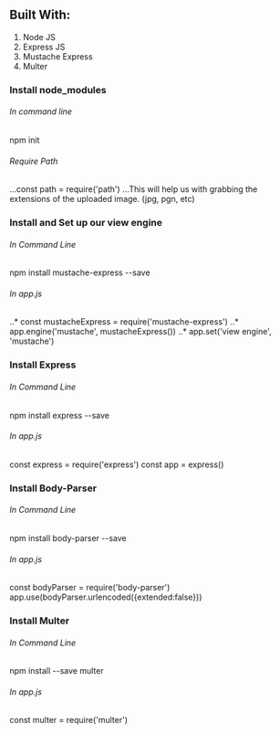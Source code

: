 ## Built With:
1. Node JS
2. Express JS
3. Mustache Express
4. Multer

### Install node_modules
###### In command line
npm init
###### Require Path
...const path = require('path')
...This will help us with grabbing the extensions of the uploaded image. (jpg, pgn, etc)

### Install and Set up our view engine
###### In Command Line
npm install mustache-express --save
###### In app.js
..* const mustacheExpress = require('mustache-express')
..* app.engine('mustache', mustacheExpress())
..* app.set('view engine', 'mustache')

### Install Express
###### In Command Line
npm install express --save
###### In app.js
const express = require('express')
const app = express()

### Install Body-Parser
###### In Command Line
npm install body-parser --save
###### In app.js
const bodyParser = require('body-parser')
app.use(bodyParser.urlencoded({extended:false}))

### Install Multer
###### In Command Line
npm install --save multer
###### In app.js
const multer = require('multer')
